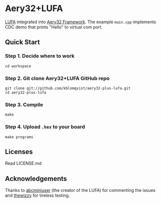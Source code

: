 # Aery32+LUFA

[LUFA](https://github.com/abcminiuser/lufa-lib) integrated into [Aery32 Framework](https://github.com/aery32/aery32). The example `main.cpp` implements CDC demo that prints "Hello" to virtual com port.

## Quick Start

### Step 1. Decide where to work

    cd workspace

### Step 2. Git clone Aery32+LUFA GitHub repo

    git clone git://github.com/kblomqvist/aery32-plus-lufa.git
    cd aery32-plus-lufa

### Step 3. Compile

    make

### Step 4. Upload `.hex` to your board

    make programs

## Licenses

Read LICENSE.md

## Acknowledgements

Thanks to [abcminiuser](https://github.com/abcminiuser) (the creator of the LUFA) for commenting the issues and [thewizzy](https://github.com/thewizzy) for tireless testing.
